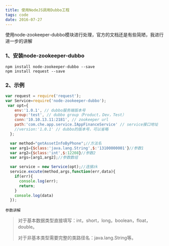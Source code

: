 ```yaml
---
title: 使用NodeJS调用Dubbo工程
tags: code
date: 2016-07-27
---
```

使用node-zookeeper-dubbo模块进行处理，官方的文档还是有些简陋，我进行进一步的讲解

<!--more-->
### 1、安装node-zookeeper-dubbo

```shell
npm install node-zookeeper-dubbo --save
npm install request --save
```

### 2、示例

```javascript
var request = require('request');
var Service=require('node-zookeeper-dubbo');
 var opt={
    env:'1.0.1', // dubbo服务端版本号
    group:'test', // dubbo group（Product，Dev，Test）
    conn:'10.10.13.11:2181', // zookeeper url
    path:'com.che.app.service.IAppFinanceService' // service接口地址
    //version:'1.0.1' // dubbo的版本号，可以省略
  };

  var method="getAssetInfoByPhone";//方法名
  var arg1={$class:'java.lang.String',$:'13100000001'}//参数1
  var arg2={$class:'int',$:12208}//参数2
  var args=[arg1,arg2];//参数数组

  var service = new Service(opt);//连接zk
  service.excute(method,args,function(err,data){
    if(err){
      console.log(err);
      return;
    }
    console.log(data)
  });
```

`参数讲解`

> 对于基本数据类型直接填写：int，short，long，boolean，float，double。
>
> 对于非基本类型需要完整的类路径名：java.lang.String等。

